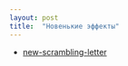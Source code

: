 ```yaml
---
layout: post
title:  "Новенькие эффекты"
---
```


* [new-scrambling-letter](https://uzundemir.github.io/new-scrambling-letter/)
